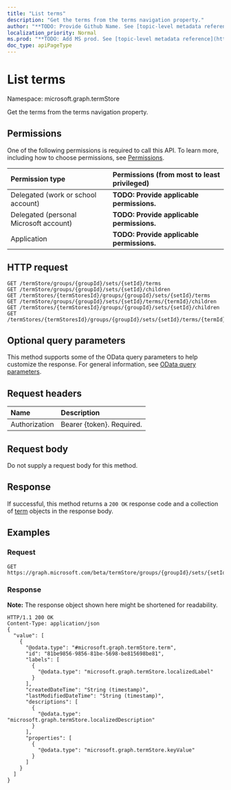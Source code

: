 ```yaml
---
title: "List terms"
description: "Get the terms from the terms navigation property."
author: "**TODO: Provide Github Name. See [topic-level metadata reference](https://msgo.azurewebsites.net/add/document/guidelines/metadata.html#topic-level-metadata)**"
localization_priority: Normal
ms.prod: "**TODO: Add MS prod. See [topic-level metadata reference](https://msgo.azurewebsites.net/add/document/guidelines/metadata.html#topic-level-metadata)**"
doc_type: apiPageType
---
```


# List terms
Namespace: microsoft.graph.termStore

Get the terms from the terms navigation property.

## Permissions
One of the following permissions is required to call this API. To learn more, including how to choose permissions, see [Permissions](/concepts/permissions-reference.md).

|Permission type|Permissions (from most to least privileged)|
|:---|:---|
|Delegated (work or school account)|**TODO: Provide applicable permissions.**|
|Delegated (personal Microsoft account)|**TODO: Provide applicable permissions.**|
|Application|**TODO: Provide applicable permissions.**|

## HTTP request

<!-- {
  "blockType": "ignored"
}
-->
``` http
GET /termStore/groups/{groupId}/sets/{setId}/terms
GET /termStore/groups/{groupId}/sets/{setId}/children
GET /termStores/{termStoresId}/groups/{groupId}/sets/{setId}/terms
GET /termStore/groups/{groupId}/sets/{setId}/terms/{termId}/children
GET /termStores/{termStoresId}/groups/{groupId}/sets/{setId}/children
GET /termStores/{termStoresId}/groups/{groupId}/sets/{setId}/terms/{termId}/children
```

## Optional query parameters
This method supports some of the OData query parameters to help customize the response. For general information, see [OData query parameters](/graph/query-parameters).

## Request headers
|Name|Description|
|:---|:---|
|Authorization|Bearer {token}. Required.|

## Request body
Do not supply a request body for this method.

## Response

If successful, this method returns a `200 OK` response code and a collection of [term](../resources/term.md) objects in the response body.

## Examples

### Request
<!-- {
  "blockType": "request",
  "name": "get_term"
}
-->
``` http
GET https://graph.microsoft.com/beta/termStore/groups/{groupId}/sets/{setId}/terms
```


### Response
**Note:** The response object shown here might be shortened for readability.
<!-- {
  "blockType": "response",
  "truncated": true,
  "@odata.type": "collection(microsoft.graph.termstore.term)"
}
-->
``` http
HTTP/1.1 200 OK
Content-Type: application/json
{
  "value": [
    {
      "@odata.type": "#microsoft.graph.termStore.term",
      "id": "81be9856-9856-81be-5698-be815698be81",
      "labels": [
        {
          "@odata.type": "microsoft.graph.termStore.localizedLabel"
        }
      ],
      "createdDateTime": "String (timestamp)",
      "lastModifiedDateTime": "String (timestamp)",
      "descriptions": [
        {
          "@odata.type": "microsoft.graph.termStore.localizedDescription"
        }
      ],
      "properties": [
        {
          "@odata.type": "microsoft.graph.termStore.keyValue"
        }
      ]
    }
  ]
}
```

